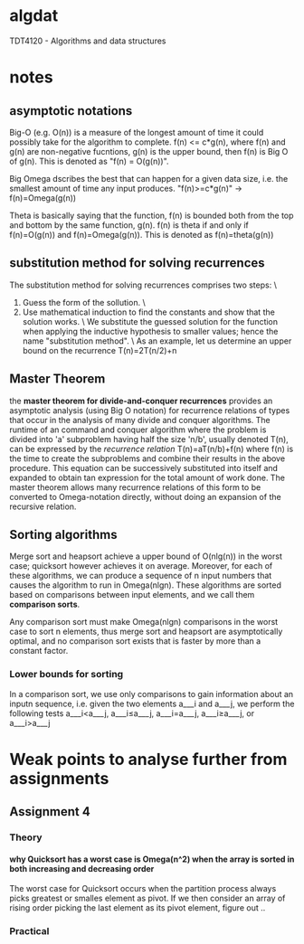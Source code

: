 # algdat
TDT4120 - Algorithms and data structures

# notes
## asymptotic notations
Big-O (e.g. O(n)) is a measure of the longest amount of time it could possibly take for
the algorithm to complete. f(n) <= c*g(n), where f(n) and g(n) are non-negative fucntions,
g(n) is the upper bound, then f(n) is Big O of g(n). This is denoted as "f(n) = O(g(n))".

Big Omega dscribes the best that can happen for a given data size, i.e. the smallest 
amount of time any input produces. "f(n)>=c*g(n)" -> f(n)=Omega(g(n))

Theta is basically saying that the function, f(n) is bounded both from the top and bottom
by the same function, g(n). f(n) is theta if and only if f(n)=O(g(n)) and f(n)=Omega(g(n)).
This is denoted as f(n)=theta(g(n))

## substitution method for solving recurrences
The substitution method for solving recurrences comprises two steps: \\
1. Guess the form of the sollution. \\
2. Use mathematical induction to find the constants and show that the solution works. \\
We substitute the guessed solution for the function when applying the inductive hypothesis to smaller values; hence the name "substitution method". \\
As an example, let us determine an upper bound on the recurrence T(n)=2T(n/2)+n

## Master Theorem
the **master theorem for divide-and-conquer recurrences** provides an asymptotic analysis (using Big O notation) for recurrence relations of types that occur in the analysis of many divide and conquer algorithms.
The runtime of an command and conquer algorithm where the problem is divided into 'a' subproblem having half the size 'n/b', usually denoted T(n), can be expressed by the *recurrence relation* T(n)=aT(n/b)+f(n) where f(n) is the time to create the subproblems and combine their results in the above procedure. This equation can be successively substituted into itself and expanded to obtain tan expression for the total amount of work done. The master theorem allows many recurrence relations of this form to be converted to Omega-notation directly, without doing an expansion of the recursive relation.

## Sorting algorithms
Merge sort and heapsort achieve a upper bound of O(nlg(n)) in the worst case; quicksort however achieves it on average. Moreover, for each of these algorithms, we can produce a sequence of n input numbers that causes the algorithm to run in Omega(nlgn). These algorithms are sorted based on comparisons between input elements, and we call them **comparison sorts**.

Any comparison sort must make Omega(nlgn) comparisons in the worst case to sort n elements, thus merge sort and heapsort are asymptotically optimal, and no comparison sort exists that is faster by more than a constant factor.

### Lower bounds for sorting
In a comparison sort, we use only comparisons to gain information about an inputn sequence, i.e. given the two elements a___i and a___j, we perform the following tests a___i$<$a___j, a___i$\leq$a___j, a___i$=$a___j, a___i$\geq$a___j, or a___i$>$a___j 


# Weak points to analyse further from assignments

## Assignment 4
### Theory
#### why Quicksort has a worst case is Omega(n^2) when the array is sorted in both increasing and decreasing order
The worst case for Quicksort occurs when the partition process always picks greatest or smalles element as pivot. If we then consider an array of rising order picking the last element as its pivot element, figure out ..
### Practical

